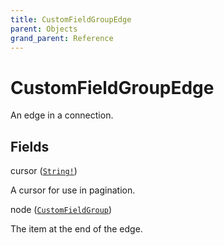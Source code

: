 ```yaml
---
title: CustomFieldGroupEdge
parent: Objects
grand_parent: Reference
---
```


# CustomFieldGroupEdge

An edge in a connection.

## Fields

<div class="field-entry ">
  <span id="cursor" class="field-name anchored">cursor (<code><a href="/docs/reference/scalar/string">String!</a></code>)</span>

  <div class="description-wrapper">
   <p>A cursor for use in pagination.</p>

  </div>
</div>

<div class="field-entry ">
  <span id="node" class="field-name anchored">node (<code><a href="/docs/reference/object/customfieldgroup">CustomFieldGroup</a></code>)</span>

  <div class="description-wrapper">
   <p>The item at the end of the edge.</p>

  </div>
</div>

